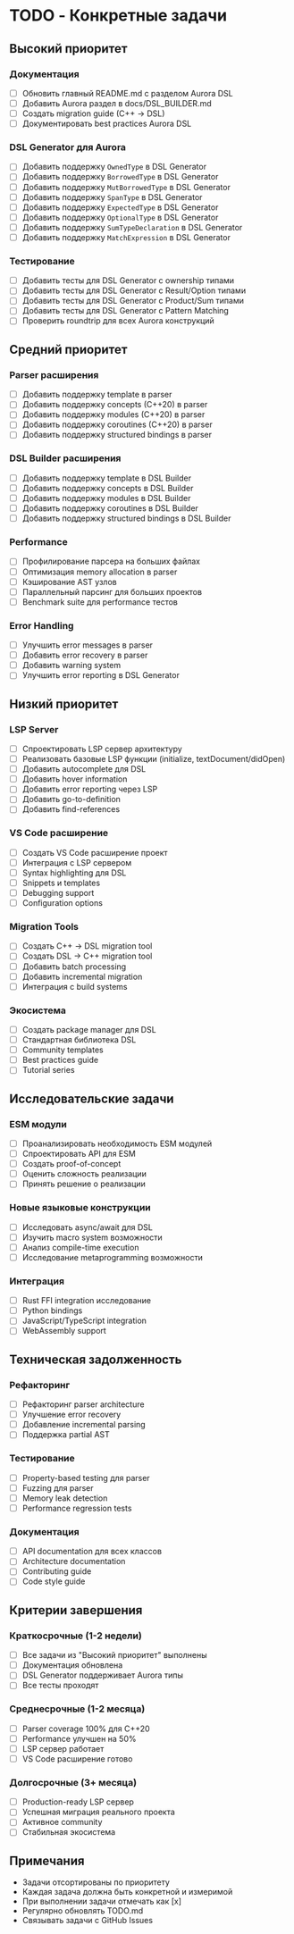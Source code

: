 # TODO - Конкретные задачи

## Высокий приоритет

### Документация
- [ ] Обновить главный README.md с разделом Aurora DSL
- [ ] Добавить Aurora раздел в docs/DSL_BUILDER.md
- [ ] Создать migration guide (C++ → DSL)
- [ ] Документировать best practices Aurora DSL

### DSL Generator для Aurora
- [ ] Добавить поддержку `OwnedType` в DSL Generator
- [ ] Добавить поддержку `BorrowedType` в DSL Generator
- [ ] Добавить поддержку `MutBorrowedType` в DSL Generator
- [ ] Добавить поддержку `SpanType` в DSL Generator
- [ ] Добавить поддержку `ExpectedType` в DSL Generator
- [ ] Добавить поддержку `OptionalType` в DSL Generator
- [ ] Добавить поддержку `SumTypeDeclaration` в DSL Generator
- [ ] Добавить поддержку `MatchExpression` в DSL Generator

### Тестирование
- [ ] Добавить тесты для DSL Generator с ownership типами
- [ ] Добавить тесты для DSL Generator с Result/Option типами
- [ ] Добавить тесты для DSL Generator с Product/Sum типами
- [ ] Добавить тесты для DSL Generator с Pattern Matching
- [ ] Проверить roundtrip для всех Aurora конструкций

## Средний приоритет

### Parser расширения
- [ ] Добавить поддержку template в parser
- [ ] Добавить поддержку concepts (C++20) в parser
- [ ] Добавить поддержку modules (C++20) в parser
- [ ] Добавить поддержку coroutines (C++20) в parser
- [ ] Добавить поддержку structured bindings в parser

### DSL Builder расширения
- [ ] Добавить поддержку template в DSL Builder
- [ ] Добавить поддержку concepts в DSL Builder
- [ ] Добавить поддержку modules в DSL Builder
- [ ] Добавить поддержку coroutines в DSL Builder
- [ ] Добавить поддержку structured bindings в DSL Builder

### Performance
- [ ] Профилирование парсера на больших файлах
- [ ] Оптимизация memory allocation в parser
- [ ] Кэширование AST узлов
- [ ] Параллельный парсинг для больших проектов
- [ ] Benchmark suite для performance тестов

### Error Handling
- [ ] Улучшить error messages в parser
- [ ] Добавить error recovery в parser
- [ ] Добавить warning system
- [ ] Улучшить error reporting в DSL Generator

## Низкий приоритет

### LSP Server
- [ ] Спроектировать LSP сервер архитектуру
- [ ] Реализовать базовые LSP функции (initialize, textDocument/didOpen)
- [ ] Добавить autocomplete для DSL
- [ ] Добавить hover information
- [ ] Добавить error reporting через LSP
- [ ] Добавить go-to-definition
- [ ] Добавить find-references

### VS Code расширение
- [ ] Создать VS Code расширение проект
- [ ] Интеграция с LSP сервером
- [ ] Syntax highlighting для DSL
- [ ] Snippets и templates
- [ ] Debugging support
- [ ] Configuration options

### Migration Tools
- [ ] Создать C++ → DSL migration tool
- [ ] Создать DSL → C++ migration tool
- [ ] Добавить batch processing
- [ ] Добавить incremental migration
- [ ] Интеграция с build systems

### Экосистема
- [ ] Создать package manager для DSL
- [ ] Стандартная библиотека DSL
- [ ] Community templates
- [ ] Best practices guide
- [ ] Tutorial series

## Исследовательские задачи

### ESM модули
- [ ] Проанализировать необходимость ESM модулей
- [ ] Спроектировать API для ESM
- [ ] Создать proof-of-concept
- [ ] Оценить сложность реализации
- [ ] Принять решение о реализации

### Новые языковые конструкции
- [ ] Исследовать async/await для DSL
- [ ] Изучить macro system возможности
- [ ] Анализ compile-time execution
- [ ] Исследование metaprogramming возможности

### Интеграция
- [ ] Rust FFI integration исследование
- [ ] Python bindings
- [ ] JavaScript/TypeScript integration
- [ ] WebAssembly support

## Техническая задолженность

### Рефакторинг
- [ ] Рефакторинг parser architecture
- [ ] Улучшение error recovery
- [ ] Добавление incremental parsing
- [ ] Поддержка partial AST

### Тестирование
- [ ] Property-based testing для parser
- [ ] Fuzzing для parser
- [ ] Memory leak detection
- [ ] Performance regression tests

### Документация
- [ ] API documentation для всех классов
- [ ] Architecture documentation
- [ ] Contributing guide
- [ ] Code style guide

## Критерии завершения

### Краткосрочные (1-2 недели)
- [ ] Все задачи из "Высокий приоритет" выполнены
- [ ] Документация обновлена
- [ ] DSL Generator поддерживает Aurora типы
- [ ] Все тесты проходят

### Среднесрочные (1-2 месяца)
- [ ] Parser coverage 100% для C++20
- [ ] Performance улучшен на 50%
- [ ] LSP сервер работает
- [ ] VS Code расширение готово

### Долгосрочные (3+ месяца)
- [ ] Production-ready LSP сервер
- [ ] Успешная миграция реального проекта
- [ ] Активное community
- [ ] Стабильная экосистема

## Примечания

- Задачи отсортированы по приоритету
- Каждая задача должна быть конкретной и измеримой
- При выполнении задачи отмечать как [x]
- Регулярно обновлять TODO.md
- Связывать задачи с GitHub Issues
